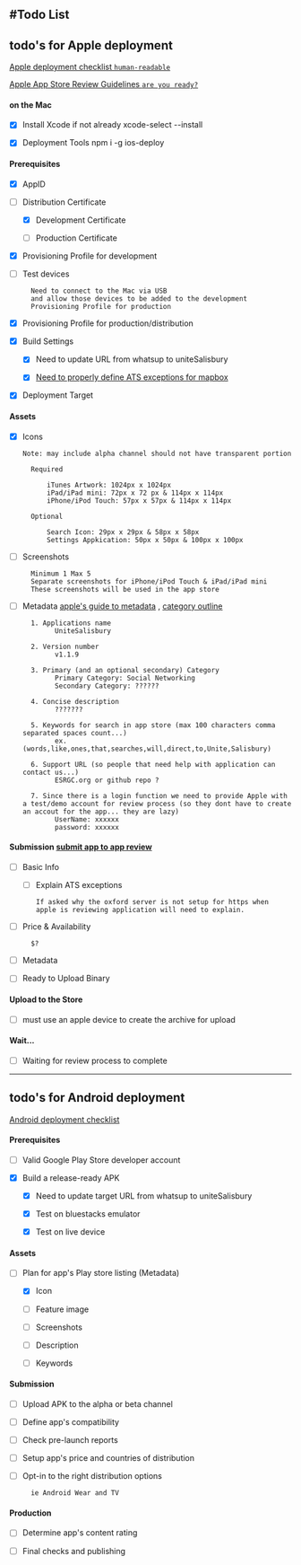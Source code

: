 #Todo List
---

<!-- for transmission back and forth to mac

tar --exclude='node_modules/*' --exclude='*.tar.bz2' -cvjf backup-vX.X.X.tar.bz2 .
 -->

## todo's for Apple deployment

[Apple deployment checklist `human-readable`](https://code.tutsplus.com/tutorials/how-to-submit-an-ios-app-to-the-app-store--mobile-16812)

[Apple App Store Review Guidelines `are you ready?`](https://developer.apple.com/app-store/review/guidelines/)

#### on the Mac
- [x] Install Xcode if not already     xcode-select --install

- [x] Deployment Tools                 npm i -g ios-deploy

#### Prerequisites
- [x] AppID

- [ ] Distribution Certificate

    - [x] Development Certificate

    - [ ] Production Certificate

- [x] Provisioning Profile for development

- [ ] Test devices

        Need to connect to the Mac via USB
        and allow those devices to be added to the development
        Provisioning Profile for production

- [x] Provisioning Profile for production/distribution

- [x] Build Settings

    - [x] Need to update URL from whatsup to uniteSalisbury

    - [x] [Need to properly define ATS exceptions for mapbox ](https://developer.apple.com/library/content/documentation/General/Reference/InfoPlistKeyReference/Articles/CocoaKeys.html#//apple_ref/doc/uid/TP40009251-SW33)

- [x] Deployment Target


#### Assets
- [x] Icons

    `Note: may include alpha channel should not have transparent portion`

        Required

            iTunes Artwork: 1024px x 1024px
            iPad/iPad mini: 72px x 72 px & 114px x 114px
            iPhone/iPod Touch: 57px x 57px & 114px x 114px

        Optional

            Search Icon: 29px x 29px & 58px x 58px
            Settings Appkication: 50px x 50px & 100px x 100px

- [ ] Screenshots

        Minimum 1 Max 5
        Separate screenshots for iPhone/iPod Touch & iPad/iPad mini
        These screenshots will be used in the app store

- [ ] Metadata [apple's guide to metadata](https://developer.apple.com/app-store/product-page/)
  , [category outline](https://developer.apple.com/app-store/categories)

        1. Applications name
              UniteSalisbury

        2. Version number
              v1.1.9

        3. Primary (and an optional secondary) Category
              Primary Category: Social Networking
              Secondary Category: ??????

        4. Concise description
              ???????

        5. Keywords for search in app store (max 100 characters comma separated spaces count...)
              ex. (words,like,ones,that,searches,will,direct,to,Unite,Salisbury)

        6. Support URL (so people that need help with application can contact us...)
              ESRGC.org or github repo ?
              
        7. Since there is a login function we need to provide Apple with a test/demo account for review process (so they dont have to create an accout for the app... they are lazy)
              UserName: xxxxxx
              password: xxxxxx

#### Submission [submit app to app review](https://developer.apple.com/library/content/documentation/LanguagesUtilities/Conceptual/iTunesConnect_Guide/Chapters/SubmittingTheApp.html)
- [ ] Basic Info

  - [ ] Explain ATS exceptions

        If asked why the oxford server is not setup for https when apple is reviewing application will need to explain.

- [ ] Price & Availability

        $?

- [ ] Metadata

- [ ] Ready to Upload Binary

#### Upload to the Store
- [ ] must use an apple device to create the archive for upload

#### Wait...
- [ ] Waiting for review process to complete

---
## todo's for Android deployment

[Android deployment checklist](https://developer.android.com/distribute/best-practices/launch/launch-checklist.html)

#### Prerequisites
- [ ] Valid Google Play Store developer account

- [x] Build a release-ready APK

  - [x] Need to update target URL from whatsup to uniteSalisbury

  - [x] Test on bluestacks emulator

  - [x] Test on live device

#### Assets
- [ ] Plan for app's Play store listing (Metadata)

  - [x] Icon

  - [ ] Feature image

  - [ ] Screenshots

  - [ ] Description

  - [ ] Keywords

#### Submission
- [ ] Upload APK to the alpha or beta channel

- [ ] Define app's compatibility

- [ ] Check pre-launch reports

- [ ] Setup app's price and countries of distribution

- [ ] Opt-in to the right distribution options

        ie Android Wear and TV

#### Production
- [ ] Determine app's content rating

- [ ] Final checks and publishing
